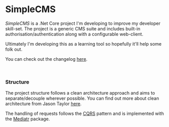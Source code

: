 ﻿
# SimpleCMS
*SimpleCMS* is a .Net Core project I'm developing to improve my developer skill-set.
The project is a generic CMS suite and includes built-in authorisation/authentication along with a configurable web-client.

Ultimately I'm developing this as a learning tool so hopefully it'll help some folk out. 

You can check out the changelog [here](https://github.com/eddswitchengage/SimpleCMS/blob/master/Changelog.md).

<br />

### Structure
The project structure follows a clean architecture approach and aims to separate/decouple wherever possible. You can find out more about clean architecture from Jason Taylor [here](https://www.youtube.com/watch?v=_lwCVE_XgqI).

The handling of requests follows the [CQRS](https://martinfowler.com/bliki/CQRS.html#:~:text=CQRS%20stands%20for%20Command%20Query,you%20use%20to%20read%20information.) pattern and is implemented with the [Mediatr](https://github.com/jbogard/MediatR) package. 